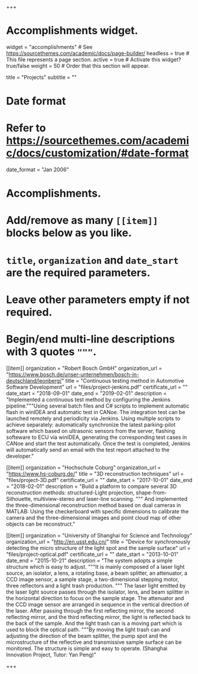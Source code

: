 +++
# Accomplishments widget.
widget = "accomplishments"  # See https://sourcethemes.com/academic/docs/page-builder/
headless = true  # This file represents a page section.
active = true  # Activate this widget? true/false
weight = 50  # Order that this section will appear.

title = "Projects"
subtitle = ""

# Date format
#   Refer to https://sourcethemes.com/academic/docs/customization/#date-format
date_format = "Jan 2006"

# Accomplishments.
#   Add/remove as many `[[item]]` blocks below as you like.
#   `title`, `organization` and `date_start` are the required parameters.
#   Leave other parameters empty if not required.
#   Begin/end multi-line descriptions with 3 quotes `"""`.

[[item]]
  organization = "Robert Bosch GmbH"
  organization_url = "https://www.bosch.de/unser-unternehmen/bosch-in-deutschland/leonberg/"
  title = "Continuous testing method in Automotive Software Development"
  url = "files/project-jenkins.pdf"
  certificate_url = ""
  date_start = "2018-09-01"
  date_end = "2019-02-01"
  description = "Implemented a continuous test method by configuring the Jenkins pipeline."""Using several batch files and C# scripts to implement automatic flash in winIDEA and automatic test in CANoe. The integration test can be launched remotely and periodicity via Jenkins. Using multiple scripts to achieve separately: automatically synchronize the latest parking-pilot software which based on ultrasonic sensors from the server, flashing softeware to ECU via winIDEA, generating the corresponding test cases in CANoe and start the test automatically. Once the test is completed, Jenkins will automatically send an email with the test report attached to the developer."

[[item]]
  organization = "Hochschule Coburg"
  organization_url = "https://www.hs-coburg.de/"
  title = "3D reconstruction techniques"
  url = "files/project-3D.pdf"
  certificate_url = ""
  date_start = "2017-10-01"
  date_end = "2018-02-01"
  description = "Build a platform to compare several 3D reconstruction methods: structured-Light projection, shape-from-Silhouette, multiview-stereo and laser-line scanning. """ And implemented the three-dimensional reconstruction method based on dual cameras in MATLAB: Using the checkerboard with specific dimensions to calibrate the camera and the three-dimensional images and point cloud map of other objects can be reconstruct."
  
[[item]]
  organization = "University of Shanghai for Science and Technology"
  organization_url = "http://en.usst.edu.cn/"
  title = "Device for synchronously detecting the micro structure of the light spot and the sample surface"
  url = "files/project-optical.pdf"
  certificate_url = ""
  date_start = "2013-10-01"
  date_end = "2015-10-21"
  description = "The system adopts a simple structure which is easy to adjust. """It is mainly composed of a laser light source, an isolator, a lens, a rotating base, a beam splitter, an attenuator, a CCD image sensor, a sample stage, a two-dimensional stepping motor, three reflectors and a light trash production. """ The laser light emitted by the laser light source passes through the isolator, lens, and beam splitter in the horizontal direction to focus on the sample stage. The attenuator and the CCD image sensor are arranged in sequence in the vertical direction of the laser. After passing through the first reflecting mirror, the second reflecting mirror, and the third reflecting mirror, the light is reflected back to the back of the sample. And the light trash can is a moving part which is used to block the optical path. """By moving the light trash can and adjusting the direction of the beam splitter, the pump spot and the microstructure of the reflective and transmissive sample surface can be monitored. The structure is simple and easy to operate. (Shanghai Innovation Project, Tutor: Yan Peng)"

+++
